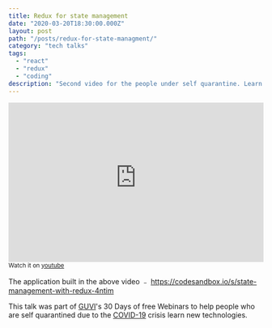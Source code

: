 ```yaml
---
title: Redux for state management
date: "2020-03-20T18:30:00.000Z"
layout: post
path: "/posts/redux-for-state-managment/"
category: "tech talks"
tags:
  - "react"
  - "redux"
  - "coding"
description: "Second video for the people under self quarantine. Learn redux in 1 hour!"
---
```


<p>
<iframe width="100%" height="315" src="https://www.youtube-nocookie.com/embed/6bCkflDLYp8" frameborder="0" allow="accelerometer; autoplay; encrypted-media; gyroscope; picture-in-picture" allowfullscreen></iframe>
<small>Watch it on <a href="https://www.youtube.com/watch?v=6bCkflDLYp8">youtube</a></small>
</p>

The application built in the above video ﹣ https://codesandbox.io/s/state-management-with-redux-4ntim

This talk was part of [GUVI](https://www.guvi.in/webinar)'s 30 Days of free Webinars to help people who are self quarantined due to the [COVID-19](https://www.who.int/emergencies/diseases/novel-coronavirus-2019) crisis learn new technologies.
